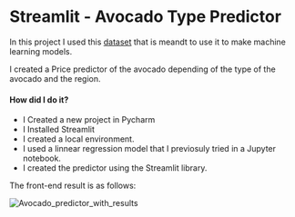 # Streamlit - Avocado Type Predictor

In this project I used this [dataset](https://www.kaggle.com/datasets/neuromusic/avocado-prices) that is meandt to use it to make machine learning models. 

I created a Price predictor of the avocado depending of the type of the avocado and the region. 
#### How did I do it?
- I Created a new project in Pycharm
- I Installed Streamlit
- I created a local environment.
- I used a linnear regression model that I previosuly tried in a Jupyter notebook. 
- I created the predictor using the Streamlit library.

The front-end result is as follows:

![Avocado_predictor_with_results](https://github.com/ainaraguerraf/Streamlit/assets/115892160/cec846cd-4cce-48d7-bb8e-fc7e4d70f95b)
